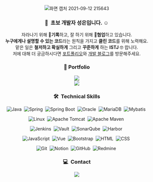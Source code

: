 
<div align="center">
 
  ![화면 캡처 2021-09-12 215643](https://user-images.githubusercontent.com/80396754/132988434-578915a7-3b62-45a3-a060-9f32c76626c8.jpg)

  
  ### 👋&nbsp; 초보 개발자 성은입니다. ☺️
  
   자라나기 위해  📝**기록**하고, 잘 하기 위해 🧩**협업**하고 있습니다.\
   **누구에게나 설명할 수 있는 코드**라는 원칙을 가지고 **클린 코드**를 위해 노력해요.\
   맡은 일은 **철저하고 확실하게** 그리고 **꾸준하게** 하는 **ISTJ** 🤓 랍니다.\
   저에 대해 더 궁금하시다면  <a href="https://robust-gouda-a51.notion.site/f897d935e2144f3b858b5596e72fa406">포트폴리오</a>와 <a href="https://seongeun-it.tistory.com/">개발 블로그</a>를 방문해주세요.

  
  ### 📓 Portfolio
  <a href="https://robust-gouda-a51.notion.site/f897d935e2144f3b858b5596e72fa406"><img src="https://img.shields.io/badge/Notion-lightgray?style=flat-square"/></a>\
  <a href="https://seongeun-it.tistory.com/"><img src="https://img.shields.io/badge/Devlog-black?style=flat-square"/></a>
  
  
  ### 🛠 &nbsp;Technical Skills
   
  ![Java](https://img.shields.io/badge/-Java-007396?style=flat-square&logo=java&logoColor=white)&nbsp;
  ![Spring](https://img.shields.io/badge/-Spring-6DB33F?style=flat-square&logo=spring&logoColor=white)&nbsp;
  ![Spring Boot](https://img.shields.io/badge/-SpringBoot-6DB33F?style=flat-square&logo=springboot&logoColor=white)&nbsp;
  ![Oracle](https://img.shields.io/badge/-Oracle-F80000?style=flat-square&logo=oracle&logoColor=white)&nbsp;
  ![MariaDB](https://img.shields.io/badge/-MariaDB-003545?style=flat-square&logo=mariadb&logoColor=white)&nbsp;
  ![Mybatis](https://img.shields.io/badge/-Mybatis-000000?style=flat-square&logo=mybatis&logoColor=white)&nbsp;

  ![Linux](https://img.shields.io/badge/-Linux-FCC624?style=flat-square&logo=linux&logoColor=white)&nbsp;
  ![Apache Tomcat](https://img.shields.io/badge/-Apache_Tomcat-F8DC75?style=flat-square&logo=apacheTomcat&logoColor=white)&nbsp;
  ![Apache Maven](https://img.shields.io/badge/-Apache_Maven-C71A36?style=flat-square&logo=apacheMaven&logoColor=white)&nbsp;
 
  ![Jenkins](https://img.shields.io/badge/-Jenkins-D24939?style=flat-square&logo=jenkins&logoColor=white)&nbsp;
  ![Vault](https://img.shields.io/badge/-Vault-000000?style=flat-square&logo=vault&logoColor=white)&nbsp;
  ![SonarQube](https://img.shields.io/badge/-SonarQube-4E9BCD?style=flat-square&logo=sonarqube&logoColor=white)&nbsp;
  ![Harbor](https://img.shields.io/badge/-Harbor-60B932?style=flat-square&logo=harbor&logoColor=white)&nbsp;
 
  ![JavaScript](https://img.shields.io/badge/-JavaScript-F7DF1E?style=flat-square&logo=javascript&logoColor=white)&nbsp;
  ![Vue](https://img.shields.io/badge/-Vue.js-4FC08D?style=flat-square&logo=vuedotjs&logoColor=white)&nbsp;
  ![Bootstrap](https://img.shields.io/badge/-Bootstrap-7952B3?style=flat-square&logo=bootstrap&logoColor=white)&nbsp;
  ![HTML](https://img.shields.io/badge/-HTML-E34F26?style=flat-square&logo=HTML5&logoColor=white)&nbsp;
  ![CSS](https://img.shields.io/badge/-CSS-1572B6?style=flat-square&logo=CSS3&logoColor=white)&nbsp;

  ![Git](https://img.shields.io/badge/-Git-F05032?style=flat-square&logo=git&logoColor=white)&nbsp;
  ![Notion](https://img.shields.io/badge/-Notion-181717?style=flat-square&logo=Notion)&nbsp;
  ![GitHub](https://img.shields.io/badge/-GitHub-181717?style=flat-square&logo=github)&nbsp;
  ![Redmine](https://img.shields.io/badge/-Redmine-B32024?style=flat-square&logo=redmine)&nbsp;
   
 
 
  
  ### 💻 &nbsp;Contact
  <a href="mailto:dev.seongeun@gmail.com"><img src="https://img.shields.io/badge/-dev.seongeun@gmail.com-000000?style=flat-square&logo=Gmail&logoColor=white"/></a>
  

</div>

